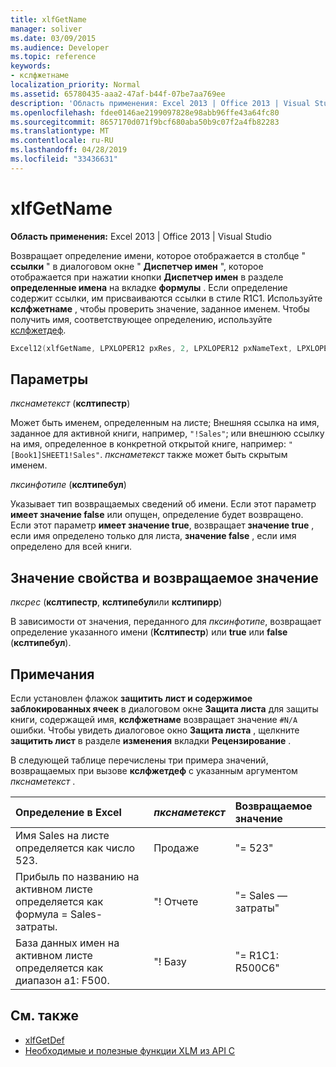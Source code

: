 ```yaml
---
title: xlfGetName
manager: soliver
ms.date: 03/09/2015
ms.audience: Developer
ms.topic: reference
keywords:
- кслфжетнаме
localization_priority: Normal
ms.assetid: 65780435-aaa2-47af-b44f-07be7aa769ee
description: 'Область применения: Excel 2013 | Office 2013 | Visual Studio'
ms.openlocfilehash: fdee0146ae2199097828e98abb96ffe43a64fc80
ms.sourcegitcommit: 8657170d071f9bcf680aba50b9c07f2a4fb82283
ms.translationtype: MT
ms.contentlocale: ru-RU
ms.lasthandoff: 04/28/2019
ms.locfileid: "33436631"
---
```

# <a name="xlfgetname"></a>xlfGetName

**Область применения:** Excel 2013 | Office 2013 | Visual Studio 
  
Возвращает определение имени, которое отображается в столбце " **ссылки** " в диалоговом окне " **Диспетчер имен** ", которое отображается при нажатии кнопки **Диспетчер имен** в разделе **определенные имена** на вкладке **формулы** . Если определение содержит ссылки, им присваиваются ссылки в стиле R1C1. Используйте **кслфжетнаме** , чтобы проверить значение, заданное именем. Чтобы получить имя, соответствующее определению, используйте [кслфжетдеф](xlfgetdef.md).
  
```cpp
Excel12(xlfGetName, LPXLOPER12 pxRes, 2, LPXLOPER12 pxNameText, LPXLOPER12 pxInfoType);
```

## <a name="parameters"></a>Параметры

_пкснаметекст_ (**кслтипестр**)
  
Может быть именем, определенным на листе; Внешняя ссылка на имя, заданное для активной книги, например, `"!Sales"`; или внешнюю ссылку на имя, определенное в конкретной открытой книге, например: `"[Book1]SHEET1!Sales"`.  _пкснаметекст_ также может быть скрытым именем. 
  
_пксинфотипе_ (**кслтипебул**)
  
Указывает тип возвращаемых сведений об имени. Если этот параметр **имеет значение false** или опущен, определение будет возвращено. Если этот параметр **имеет значение true**, возвращает **значение true** , если имя определено только для листа, **значение false** , если имя определено для всей книги. 
  
## <a name="property-valuereturn-value"></a>Значение свойства и возвращаемое значение

_пксрес_ (**кслтипестр**, **кслтипебул**или **кслтипирр**)
  
В зависимости от значения, переданного для _пксинфотипе_, возвращает определение указанного имени (**Кслтипестр**) или **true** или **false** (**кслтипебул**).
  
## <a name="remarks"></a>Примечания

Если установлен флажок **защитить лист и содержимое заблокированных ячеек** в диалоговом окне **Защита листа** для защиты книги, содержащей имя, **кслфжетнаме** возвращает значение `#N/A` ошибки. Чтобы увидеть диалоговое окно **Защита листа** , щелкните **защитить лист** в разделе **изменения** вкладки **Рецензирование** . 
  
В следующей таблице перечислены три примера значений, возвращаемых при вызове **кслфжетдеф** с указанным аргументом _пкснаметекст_ . 
  
|**Определение в Excel**|**_пкснаметекст_**|**Возвращаемое значение**|
|:-----|:-----|:-----|
|Имя Sales на листе определяется как число 523.  <br/> |Продаже  <br/> |"= 523"  <br/> |
|Прибыль по названию на активном листе определяется как формула = Sales-затраты.  <br/> |"! Отчете  <br/> |"= Sales — затраты"  <br/> |
|База данных имен на активном листе определяется как диапазон a1: F500.  <br/> |"! Базу  <br/> |"= R1C1: R500C6"  <br/> |
   
## <a name="see-also"></a>См. также

- [xlfGetDef](xlfgetdef.md)
- [Необходимые и полезные функции XLM из API C](essential-and-useful-c-api-xlm-functions.md)

